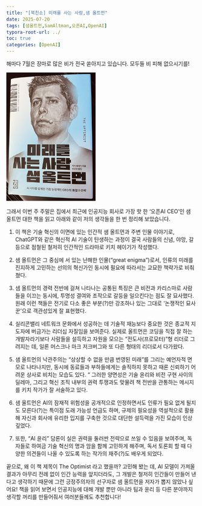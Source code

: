 ```yaml
---
title: "[북친소] 미래를 사는 사람,샘 올트먼"
date: 2025-07-20
tags: [샘올트먼,SamAltman,오픈AI,OpenAI]
typora-root-url: ../
toc: true
categories: [OpenAI]
---
```


 해마다 7월은 장마로 많은 비가 전국 쏟아지고 있습니다. 모두들 비 피해 없으시기를!

<img src="/../images/2025-07/SamAltman.jpg" style="zoom: 33%;" />

그래서  이번 주 주말은 집에서 최근에 인공지능 회사로 가장 핫 한 ‘오픈AI CEO’인 샘 올트먼 대한 책을 읽고 아래와 같이 저의 생각들을 한 번 정리해 보았습니다. 

1. 이 책은 기술 혁신의 이면에 있는 인간적 샘 올트먼과 주변 인물 이야기로, ChatGPT와 같은 혁신적 AI 기술이 탄생하는 과정이 결국 사람들의 신념, 야망, 갈등으로 점철된 철저히 인간적인 드라마로 키치 헤이기가 작성했다.

2. 샘 올트먼은 그 중심에 서 있는 난해한 인물(“great enigma”)로서, 인류의 미래를 진지하게 고민하는 선의의 혁신가인 동시에 필요에 따라서는 교묘한 책략가로 비춰쳤다. 

3. 샘 올트먼의 경력 전반에 걸쳐 나타나는 공통된 특징은 큰 비전과 카리스마로 사람들을 이끄는 동시에, 투명성 결여와 조작으로 갈등을 일으킨다는 점도 잘 묘사했다. 원래 이런 책들은 전기로 다소 좋은 부분(?)만 강조하나 있는 그대로 '논쟁적인 묘사꾼'으로 객관성있게 잘 표현했다. 

4. 실리콘밸리 네트워크 문화에서 성공하는 데 기술적 재능보다 중요한 것은 종교적 지도자에 버금가는 리더십 자질임을 보여준다. 실제로 올트먼은 코딩을 직접 잘 하는 개발자라기보다 사람들을 설득하고 자원을 모으는 “전도사(프로모터)”형 리더로 그려지는 데, 일론 머스크나 마크 저크버그와 또 다른 형태의 리더로서 다가왔다.

5. 샘 올트먼의 낙관주의는 “상상할 수 없을 만큼 번영된 미래”를 그리는 예언자적 면모로 나타나지만, 동시에 동료들과 부하들에게는 솔직하지 못하고 때론 신뢰하기 어려운 상사로 비치는 모습도 있다. “ 그러한 양면성은 기술 윤리와 비전 구현 사이의 딜레마, 그리고 혁신 조직 내부의 권력 투쟁과도 맞물려 책 전반을 관통하는 메시지를 키치 작가가 잘 서술하고 있다. 

6. 샘 울트먼은 AI의 잠재적 위험성을 공개적으로 인정하면서도 인류가 필요 없게 될지도 모른다(?)는 특이점 도래 가능성 언급도 하며, 규제의 필요성을 역설적으로 활용해 자신과 회사에 유리한 입지를 구축한 것으로 대단한 설득력을 가진 모습이 인상 깊었다. 

7. 또한, “AI 윤리” 담론이 실은 권력을 둘러싼 전략으로 쓰일 수 있음을 보여주며, 독자들로 하여금 기술 혁신의 명과 암을 함께 고민하게 해주며, 독서 토론회 할 때 다양한 의견들이 나올 수 있도록 하는 작가의 재주(?)도 배우게 되었다.


끝으로, 왜 이 책 제목이 The Optimist 라고 했을까? 고민해 봤는 데, AI 모델이 가져올 결과가 아무리 전례 없이 인간 능력을 앞지더라도, 그 개발은 철저히 인간들이 만들어 낸다고 생각하기 때문에 그런 긍정주의자의 선구자로 샘 올트먼을 저자가 뽑지 않았나 싶어요! 책을 읽어 보면서 인공지능에 대해 개발 뿐만 아니라 팀과 윤리 등 다른 분야까지 생각할 꺼리를 만들어줘서 여러분들께도 추천합니다! 
